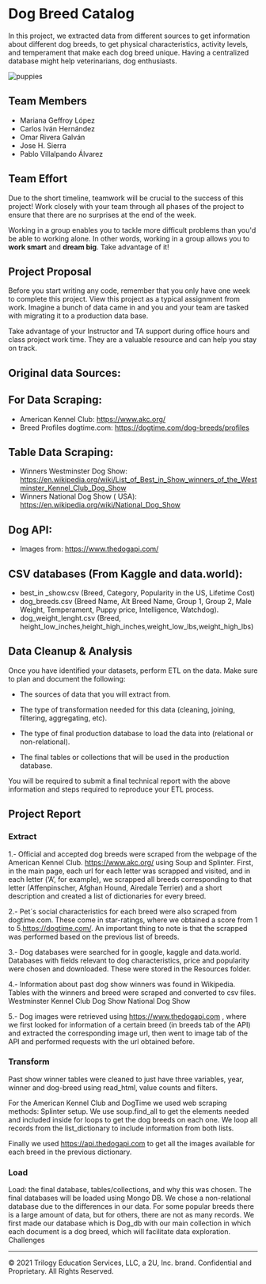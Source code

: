 # Dog Breed Catalog 


In this project, we extracted data from different sources to get information about different dog breeds, to get physical characteristics, activity levels, and temperament that make each dog breed unique. Having a centralized database might help veterinarians, dog enthusiasts.


![puppies](https://user-images.githubusercontent.com/80076539/121785148-20b94100-cb86-11eb-9e40-671d93426109.jpg)

## Team Members

* Mariana Geffroy López 
* Carlos Iván Hernández 
* Omar Rivera Galván
* Jose H. Sierra 
* Pablo Villalpando Álvarez


## Team Effort

Due to the short timeline, teamwork will be crucial to the success of this project! Work closely with your team through all phases of the project to ensure that there are no surprises at the end of the week.

Working in a group enables you to tackle more difficult problems than you'd be able to working alone. In other words, working in a group allows you to **work smart** and **dream big**. Take advantage of it!

## Project Proposal

Before you start writing any code, remember that you only have one week to complete this project. View this project as a typical assignment from work. Imagine a bunch of data came in and you and your team are tasked with migrating it to a production data base.

Take advantage of your Instructor and TA support during office hours and class project work time. They are a valuable resource and can help you stay on track.

## Original data Sources: 

## For Data Scraping:

* American Kennel Club: https://www.akc.org/
* Breed Profiles dogtime.com: https://dogtime.com/dog-breeds/profiles

## Table Data Scraping: 

* Winners Westminster Dog Show: https://en.wikipedia.org/wiki/List_of_Best_in_Show_winners_of_the_Westminster_Kennel_Club_Dog_Show
* Winners National Dog Show ( USA): https://en.wikipedia.org/wiki/National_Dog_Show

## Dog API: 

* Images from: https://www.thedogapi.com/

## CSV databases (From Kaggle and data.world): 

* best_in _show.csv (Breed, Category, Popularity in the US, Lifetime Cost)
* dog_breeds.csv (Breed Name, Alt Breed Name, Group 1, Group 2, Male Weight, Temperament, Puppy price, Intelligence, Watchdog). 
* dog_weight_lenght.csv (Breed, height_low_inches,height_high_inches,weight_low_lbs,weight_high_lbs)


## Data Cleanup & Analysis

Once you have identified your datasets, perform ETL on the data. Make sure to plan and document the following:

* The sources of data that you will extract from.

* The type of transformation needed for this data (cleaning, joining, filtering, aggregating, etc).

* The type of final production database to load the data into (relational or non-relational).

* The final tables or collections that will be used in the production database.

You will be required to submit a final technical report with the above information and steps required to reproduce your ETL process.

## Project Report

### Extract

1.- Official and accepted dog breeds were scraped from the webpage of the American Kennel Club. https://www.akc.org/ using Soup and Splinter. First, in the main page, each url for each letter was scrapped and visited, and in each letter (‘A’, for example), we scrapped all breeds corresponding to that letter (Affenpinscher, Afghan Hound, Airedale Terrier) and a short description and created a list of dictionaries for every breed.

2.- Pet´s social characteristics for each breed were also scraped from dogtime.com. These come in star-ratings, where we obtained a score from 1 to 5.https://dogtime.com/. An important thing to note is that the scrapped was performed based on the previous list of breeds. 

3.- Dog databases were searched for in google, kaggle and data.world. Databases with fields relevant to dog characteristics, price and popularity were chosen and downloaded. These were stored in the Resources folder.  

4.- Information about past dog show winners was found in Wikipedia. Tables with the winners and breed were scraped and converted to csv files. 
Westminster Kennel Club Dog Show 
National Dog Show


5.- Dog images were retrieved using https://www.thedogapi.com , where we first looked for information of a certain breed (in breeds tab of the API) and extracted the corresponding image url, then went to image tab of the API and performed requests with the url obtained before.

### Transform

Past show winner tables were cleaned to just have three variables,  year, winner and dog-breed using read_html, value counts and filters.

For the American Kennel Club and DogTime we used web scraping methods:
Splinter setup.
We use soup.find_all to get the elements needed and included inside for loops to get the dog breeds on each one.
We loop all records from the list_dictionary to include information from both lists.

Finally we used https://api.thedogapi.com to get all the images available for each breed in the previous dictionary.

### Load
Load: the final database, tables/collections, and why this was chosen.
The final databases will be loaded using Mongo DB. 
We chose a non-relational database due to the differences in our data. For some  popular breeds there is a large amount of data, but for others, there are not as many records. 
We first made our database which is Dog_db with our main collection in which each document is a dog breed, which will facilitate data exploration. 
Challenges 


- - -

© 2021 Trilogy Education Services, LLC, a 2U, Inc. brand. Confidential and Proprietary. All Rights Reserved.
